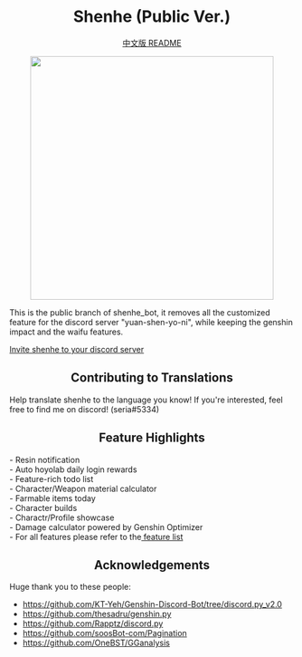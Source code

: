 <h1 align="center">Shenhe (Public Ver.)</h1>

<p align="center">
<a href='https://github.com/seriaati/shenhe_bot/blob/public/README.md'> 中文版 README </a>
</p>

<p align="center">
<img src="https://i.imgur.com/bwWfOJH.png" width="430" height="430" />
</p>

<p align="left">
This is the public branch of shenhe_bot, it removes all the customized feature for the discord server "yuan-shen-yo-ni", while keeping the genshin impact and the waifu features.<br>
</p>

<a href='https://discord.com/oauth2/authorize?client_id=1000045812522430626&permissions=137439333440&scope=bot%20applications.commands'> Invite shenhe to your discord server </a>

<h2 align="center">Contributing to Translations</h2>
<p align="left"> Help translate shenhe to the language you know! If you're interested, feel free to find me on discord! (seria#5334) </p>

<h2 align="center">Feature Highlights</h2>
<p align="left">
 - Resin notification<br>
 - Auto hoyolab daily login rewards<br>
 - Feature-rich todo list <br>
 - Character/Weapon material calculator<br>
 - Farmable items today<br>
 - Character builds<br>
 - Charactr/Profile showcase<br>
 - Damage calculator powered by Genshin Optimizer<br>
 - For all features please refer to the<a href='https://github.com/seriaati/shenhe_bot/blob/public/features.md'> feature list </a>
 </p>

<h2 align="center">Acknowledgements</h2> 

Huge thank you to these people:

- https://github.com/KT-Yeh/Genshin-Discord-Bot/tree/discord.py_v2.0
- https://github.com/thesadru/genshin.py
- https://github.com/Rapptz/discord.py
- https://github.com/soosBot-com/Pagination
- https://github.com/OneBST/GGanalysis
